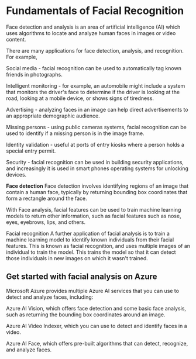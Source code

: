 # Fundamentals of Facial Recognition

Face detection and analysis is an area of artificial intelligence (AI) which uses algorithms to locate and analyze human faces in images or video content.

There are many applications for face detection, analysis, and recognition. For example,

Social media - facial recognition can be used to automatically tag known friends in photographs.

Intelligent monitoring - for example, an automobile might include a system that monitors the driver's face to determine if the driver is looking at the road, looking at a mobile device, or shows signs of tiredness.

Advertising - analyzing faces in an image can help direct advertisements to an appropriate demographic audience.

Missing persons - using public cameras systems, facial recognition can be used to identify if a missing person is in the image frame.

Identity validation - useful at ports of entry kiosks where a person holds a special entry permit.

Security - facial recognition can be used in building security applications, and increasingly it is used in smart phones operating systems for unlocking devices.

**Face detection**
Face detection involves identifying regions of an image that contain a human face, typically by returning bounding box coordinates that form a rectangle around the face.

With Face analysis, facial features can be used to train machine learning models to return other information, such as facial features such as nose, eyes, eyebrows, lips, and others.

Facial recognition
A further application of facial analysis is to train a machine learning model to identify known individuals from their facial features. This is known as facial recognition, and uses multiple images of an individual to train the model. This trains the model so that it can detect those individuals in new images on which it wasn't trained.

## Get started with facial analysis on Azure

Microsoft Azure provides multiple Azure AI services that you can use to detect and analyze faces, including:

Azure AI Vision, which offers face detection and some basic face analysis, such as returning the bounding box coordinates around an image.

Azure AI Video Indexer, which you can use to detect and identify faces in a video.

Azure AI Face, which offers pre-built algorithms that can detect, recognize, and analyze faces.
